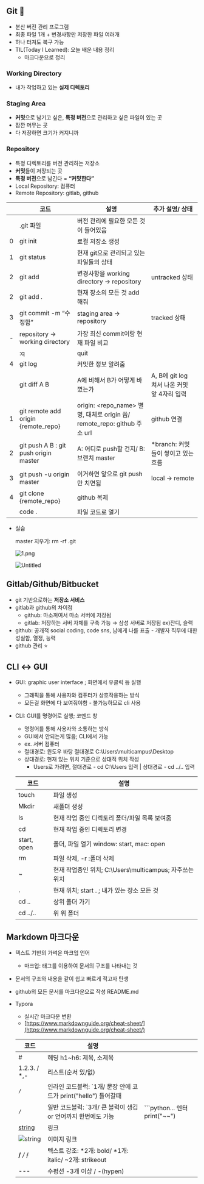## Git 🤩

- 분산 버전 관리 프로그램
- 최종 파일 1개 + 변경사항만 저장한 파일 여러개
- 하나 터져도 복구 가능
- TIL(Today I Learned): 오늘 배운 내용 정리
    - 마크다운으로 정리

### Working Directory

- 내가 작업하고 있는 **실제 디렉토리**

### Staging Area

- **커밋**으로 남기고 싶은, **특정 버전**으로 관리하고 싶은 파일이 있는 곳
- 잠깐 머무는 곳
- 다 저장하면 크기가 커지니까

### Repository

- 특정 디렉토리를 버전 관리하는 저장소
- **커밋**들이 저장되는 곳
- **특정 버전**으로 남긴다 = **“커밋한다”**
- Local Repository: 컴퓨터
- Remote Repository: gitlab, github

|      | 코드                                  | 설명                                                         | 추가 설명/ 상태                             |
| --- | --- | --- | --- |
|  | .git 파일 | 버전 관리에 필요한 모든 것이 들어있음 |  |
| 0 | git init | 로컬 저장소 생성 |  |
| 1 | git status | 현재 git으로 관리되고 있는 파일들의 상태 |  |
| 2 | git add | 변경사항을 working directory → repository | untracked 상태 |
| 2 | git add . | 현재 장소의 모든 것 add 해줘 |  |
| 3 | git commit -m “수정함” | staging area → repository | tracked 상태 |
| - | repository → working directory | 가장 최신 commit이랑 현재 파일 비교 |  |
|  | :q | quit |  |
| 4 | git log | 커밋한 정보 알려줌 |  |
|  | git diff A B | A에 비해서 B가 어떻게 바꼈는가 | A, B에 git log 쳐서 나온 커밋 앞 4자리 입력 |
| 1 | git remote add origin {remote_repo} | origin: <repo_name> 별명, 대체로 origin 씀/ remote_repo: github 주소 url | github 연결 |
| 2 | git push A B : git push origin master | A: 어디로 push할 건지/ B: 브랜치 master | *branch: 커밋들이 쌓이고 있는 흐름 |
| 3 | git push -u origin master | 이거하면 앞으로 git push만 치면됨 | local → remote |
| 4 | git clone {remote_repo} | github 복제 |  |
|  | code . | 파일 코드로 열기 |  |
- 실습
  
    master 지우기: rm -rf .git
    
    ![1.png](0714-15%20Start%20Camp%2023a6059c5ed5494f9eaa09adf78971ae/1.png)
    
    ![Untitled](0714-15%20Start%20Camp%2023a6059c5ed5494f9eaa09adf78971ae/Untitled.png)
    

## Gitlab/Github/Bitbucket

- git 기반으로하는 **저장소 서비스**
- gitlab과 github의 차이점
    - github: 마소꺼여서 마소 서버에 저장됨
    - gitlab: 저장하는 서버 자체를 구축 가능 → 삼성 서버로 저장됨  ex)잔디, 슬랙
- github: 공개적 social coding, code sns, 남에게 나를 표출 - 개발자 직무에 대한 성실함, 열정, 능력
- github 관리 ⭐
  
    

## CLI ↔ GUI

- GUI: graphic user interface ; 화면에서 우클릭 등 실행
    - 그래픽을 통해 사용자와 컴퓨터가 상호작용하는 방식
    - 모든걸 화면에 다 보여줘야함 - 불가능하므로 cli 사용
- CLI: GUI를 명령어로 실행; 코멘드 창
    - 명령어를 통해 사용자와 소통하는 방식
    - GUI에서 안되는게 많음; CLI에서 가능
    - ex. 서버 컴퓨터
    - 절대경로: 윈도우 바탕 절대경로  C:\Users\multicampus\Desktop
    - 상대경로: 현재 있는 위치 기준으로 상대적 위치 작성
        - Users로 가려면, 절대경로 - cd  C:\Users 입력 | 상대경로 - cd ../.. 입력
    
    | 코드        | 설명                                                    |
    | --- | --- |
    | touch | 파일 생성 |
    | Mkdir | 새폴더 생성 |
    | ls | 현재 작업 중인 디렉토리 폴더/파일 목록 보여줌 |
    | cd | 현재 작업 중인 디렉토리 변경 |
    | start, open | 폴더, 파일 열기 window: start, mac: open |
    | rm | 파일 삭제, -r :폴더 삭제 |
    | ~ | 현재 작업중인 위치; C:\Users\multicampus; 자주쓰는 위치 |
    | . | 현재 위치; start . ; 내가 있는 장소 모든 것 |
    | cd .. | 상위 폴더 가기 |
    | cd ../.. | 위 위 폴더 |

## Markdown 마크다운

- 텍스트 기반의 가벼운 마크업 언어
    - 마크업: 태그를 이용하여 문서의 구조를 나타내는 것
- 문서의 구조와 내용을 같이 쉽고 빠르게 적고자 탄생
- github의 모든 문서를 마크다운으로 작성 README.md
- Typora
    - 실시간 마크다운 변환
    - [https://www.markdownguide.org/cheat-sheet/](https://www.markdownguide.org/cheat-sheet/)
    
    | 코드               | 설명                                                         |                               |
    | --- | --- | --- |
    | # | 헤딩 h1~h6: 제목, 소제목 |  |
    | 1.2.3. / *,- | 리스트(순서 있/없) |  |
    | `/` | 인라인 코드블럭: `1개/ 문장 안에 코드가 print("hello") 들어갈때 |  |
    | ```/``` | 일반 코드블럭: `3개/ 큰 블럭이 생김 or 언어까지 한번에도 가능 |```python... 엔터 print("~~")|
    | [string](url) | 링크 |  |
    | ![string](img_url) | 이미지 링크 |  |
    | **/** */* ~~/~~ | 텍스트 강조: *2개: bold/ *1개: italic/ ~2개: strikeout |  |
    | --- | 수평선 -3개 이상 / -(hypen) |  |